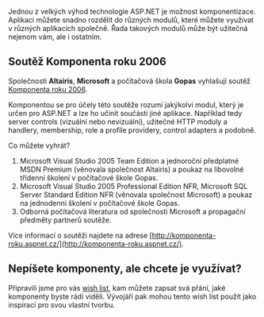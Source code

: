 <!-- dcterms:identifier = aspnetcz#117 -->
<!-- dcterms:title = Vyhlašujeme soutěž o komponentu roku! -->
<!-- dcterms:abstract = Společnosti Altairis, Microsoft a počítačová škola Gopas vyhlašují soutěž Komponenta roku 2006. Hlavní cenou je Visual Studio 2005 s MSDN Premium Subscription na jeden rok. -->
<!-- np9:categoryId = 6 -->
<!-- x4w:category = Akce a události -->
<!-- np9:authorId = 1 -->
<!-- np9:authorEmail = michal.valasek@altairis.cz -->
<!-- dcterms:creator = Michal Altair Valášek -->
<!-- dcterms:created = 2006-10-26T19:21:11.567+02:00 -->
<!-- dcterms:dateAccepted = 2006-10-26T19:21:11.567+02:00 -->

Jednou z velkých výhod technologie ASP.NET je možnost komponentizace. Aplikaci můžete snadno rozdělit do různých modulů, které můžete využívat v různých aplikacích společně. Řada takových modulů může být užitečná nejenom vám, ale i ostatním.

## Soutěž Komponenta roku 2006

Společnosti **Altairis**, **Microsoft** a počítačová škola **Gopas** vyhlašují soutěž [Komponenta roku 2006](http://komponenta-roku.aspnet.cz/).

Komponentou se pro účely této soutěže rozumí jakýkolvi modul, který je určen pro ASP.NET a lze ho učinit součástí jiné aplikace. Například tedy server controls (vizuální nebo nevizuální), užitečné HTTP moduly a handlery, membership, role a profile providery, control adapters a podobně.

Co můžete vyhrát?

1.  Microsoft Visual Studio 2005 Team Edition a jednoroční předplatné MSDN Premium (věnovala společnost Altairis) a poukaz na libovolné třídenní školení v počítačové škole Gopas.
2.  Microsoft Visual Studio 2005 Professional Edition NFR, Microsoft SQL Server Standard Edition NFR (věnovala společnost Microsoft) a poukaz na jednodenní školení v počítačové škole Gopas.
3.  Odborná počítačová literatura od společnosti Microsoft a propagační předměty partnerů soutěže. 

Více informací o soutěži najdete na adrese [http://komponenta-roku.aspnet.cz/](http://komponenta-roku.aspnet.cz/).

## Nepíšete komponenty, ale chcete je využívat?

Připravili jsme pro vás [wish list](http://komponenta-roku.aspnet.cz/), kam můžete zapsat svá přání, jaké komponenty byste rádi viděli. Vývojáři pak mohou tento wish list použít jako inspiraci pro svou vlastní tvorbu.